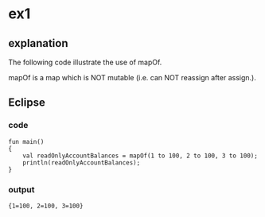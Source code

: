 # ex1
## explanation
The following code illustrate the use of mapOf.

mapOf is a map which is NOT mutable (i.e. can NOT reassign after assign.).
## Eclipse
### code
    fun main()
    {
    	val readOnlyAccountBalances = mapOf(1 to 100, 2 to 100, 3 to 100);
    	println(readOnlyAccountBalances);
    }
### output
    {1=100, 2=100, 3=100}


  
